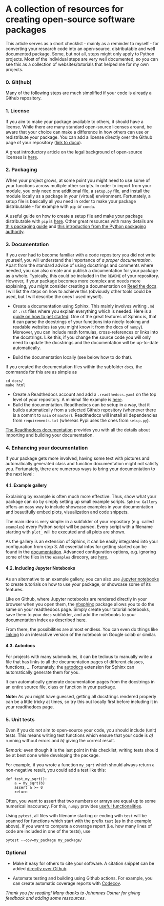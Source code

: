 # A collection of resources for creating open-source software packages

This article serves as a short checklist - mainly as a reminder to myself - for converting your research code into an open-source, distributable and well documented package. 
Some, but not all, steps might only apply to Python projects. Most of the individual steps are very well documented, so you can see this as a collection of websites/tutorials that helped me for my own projects.

### 0. Git(hub)

Many of the following steps are much simplified if your code is already a Github repository. 

### 1. License

If you aim to make your package available to others, it should have a license. While there are many standard open-source licenses around, be aware that your choice can make a difference in how others can use or redistribute your package. You can add a license directly over the Github page of your repository ([link to docu](https://docs.github.com/en/communities/setting-up-your-project-for-healthy-contributions/adding-a-license-to-a-repository)).

A great introductory article on the legal background of open-source licenses is [here](https://opensource.guide/legal/).


### 2. Packaging

When your project grows, at some point you might need to use some of your functions across multiple other scripts. In order to import from your module, you only need one additional file, a `setup.py` file, and install the module locally as a package in your (virtual) environment. Fortunately, a setup file is basically all you need in order to make your package distributable - for example with `pip` or `conda`.

A useful guide on how to create a setup file and make your package distributable with `pip` is [here](https://realpython.com/pypi-publish-python-package/#pip-install-your-package).
Other great resources with many details are [this packaging guide](https://python-packaging.readthedocs.io/en/latest/index.html) and [this introduction from the Python packaging authority](https://packaging.python.org/en/latest/tutorials/packaging-projects/).


### 3. Documentation

If you ever had to become familiar with a code repository you did not write yourself, you will understand the importance of *a proper documentation*. Apart from the standard advice of using docstrings and comments where needed, you can also create and publish a documentation for your package as a whole. Typically, this could be included in the `README` of your repository. However, if your package becomes more complex and needs more explaining, you might consider creating a documentation on [Read the docs](https://readthedocs.org/). I will list the steps on how to achieve this (obviously other tools could be used, but I will describe the ones I used myself).

* Create a documentation using Sphinx. This mainly involves writing `.md` or `.rst` files where you explain everything which is needed. Here is a [guide on how to get started](https://docs.readthedocs.io/en/stable/intro/getting-started-with-sphinx.html).
One of the great features of Sphinx is, that it can parse the docstrings of your functions into nicely-looking and readable websites (as you might know it from the docs of `numpy`). Moreover, you can include math formulas, cross-references or links into the docstrings. Like this, if you change the source code you will only need to update the docstrings and the documentation will be up-to-date automatically. 

* Build the documentation locally (see below how to do that).  

If you created the documentation files within the subfolder `docs`, the commands for this are as simple as

    cd docs/
    make html

* Create a Readthedocs account and add a `.readthedocs.yaml` on the top level of your repository. A minimal file example is [here](https://docs.readthedocs.io/en/stable/config-file/v2.html).
* Build the documentation. Readthedocs can be setup in a way, that it builds automatically from a selected Github repository (whenever there is a commit to `main` or `master`). Readthedocs will install all dependencies from `requirements.txt` (whereas Pypi uses the ones from `setup.py`).

[The Readthedocs documentation](https://docs.readthedocs.io/en/stable/intro/import-guide.html) provides you with all the details about importing and building your documentation.

### 4. Enhancing your documentation

If your package gets more involved, having some text with pictures and automatically generated class and function documentation might not satisfy you.
Fortunately, there are numerous ways to bring your documentation to the next level:

#### 4.1. Example gallery

Explaining by example is often much more effective. Thus, show what your package can do by simply setting up small example scripts. `Sphinx Gallery` offers an easy way to include showcase examples in your documentation and beautifully embed plots, visualization and code snippets. 

The main idea is very simple: in a subfolder of your repository (e.g. called `examples`) every Python script will be parsed. Every script with a filename starting with `plot_` will be executed and all plots are shown.

As the gallery is an extension of Sphinx, it can be easily integrated into your configuration from step 3. All essential infos for getting started can be found in the [documentation](https://sphinx-gallery.github.io/stable/getting_started.html#create-simple-gallery). Advanced configuration options, e.g. ignoring some of the files in the `examples` direcory, are [here](https://sphinx-gallery.github.io/stable/configuration.html#configuration).

#### 4.2. Including Jupyter Notebooks

As an alternative to an example gallery, you can also use [Jupyter notebooks](https://jupyter.org/) to create tutorials on how to use your package, or showcase some of its features.

Like on Github, where Jupyter notebooks are rendered directly in your browser when you open them, the [nbsphinx](https://nbsphinx.readthedocs.io) package allows you to do the same on your readthedocs page. Simply create your tutorial notebooks, save them to your `docs` subfolder, and add the notebooks to your documentation index as described [here](https://nbsphinx.readthedocs.io).

From there, the possibilities are almost endless. You can even do things like [linking](https://nbsphinx.readthedocs.io/en/0.8.7/prolog-and-epilog.html) to an interactive version of the notebook on Google colab or similar.

#### 4.3. Autodocs

For projects with many submodules, it can be tedious to manually write a file that has links to all the documentation pages of different classes, functions, ...
Fortunately, the [autodocs](https://www.sphinx-doc.org/en/master/usage/extensions/autodoc.html) extension for Sphinx can automatically generate them for you.

It can automatically generate documentation pages from the docstrings in an entire source file, class or function in your package.

**Note:** As you might have guessed, getting all docstrings rendered properly can be a little tricky at times, so try this out locally first before including it in your readthedocs page.

### 5. Unit tests

Even if you do not aim to open-source your code, you should include (unit) tests. This means writing test functions which ensure that your code is *a)* running without errors and *b)* giving the correct result. 

*Remark:* even though it is the last point in this checklist, writing tests should be at best done while developing the package.

For example, if you wrote a function `my_sqrt` which should always return a non-negative result, you could add a test like this:

    def test_my_sqrt():
        a = my_sqrt(b)
        assert a >= 0
        return

Often, you want to assert that two numbers or arrays are equal up to some numerical inaccuracy. For this, `numpy` provides [useful functionalities](https://numpy.org/doc/stable/reference/generated/numpy.testing.assert_almost_equal.html).

Using `pytest`, all files with filename starting or ending with `test` will be scanned for functions which start with the prefix `test` (as in the example above).
If you want to compute a coverage report (i.e. how many lines of code are included in one of the tests), use
    
    pytest --cov=my_package my_package/

### Optional

- Make it easy for others to cite your software. A citation snippet can be added [directly over Github](https://github.blog/2021-08-19-enhanced-support-citations-github/).

- Automate testing and building using Github actions. For example, you can create automatic coverage reports with [Codecov](https://github.com/marketplace/actions/codecov).


*Thank you for reading! Many thanks to Johannes Ostner for giving feedback and adding some ressources*.
